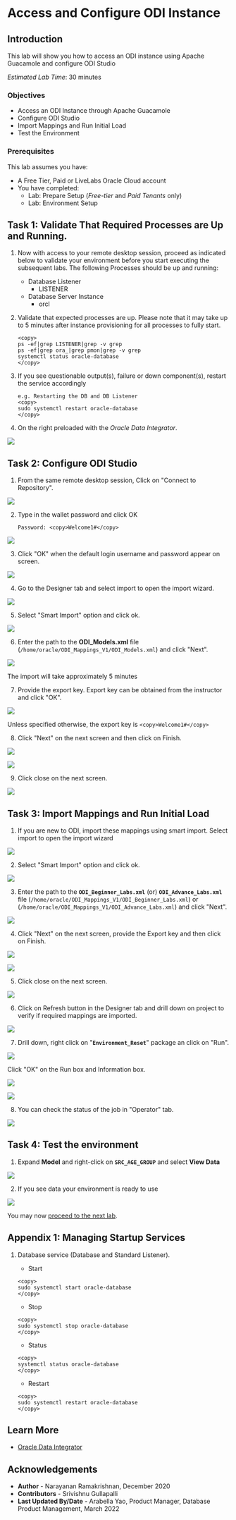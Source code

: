 # Access and Configure ODI Instance

## Introduction
This lab will show you how to access an ODI instance using Apache Guacamole and configure ODI Studio

*Estimated Lab Time*: 30 minutes

### Objectives
* Access an ODI Instance through Apache Guacamole
* Configure ODI Studio
* Import Mappings and Run Initial Load
* Test the Environment

### Prerequisites
This lab assumes you have:
- A Free Tier, Paid or LiveLabs Oracle Cloud account
- You have completed:
    - Lab: Prepare Setup (*Free-tier* and *Paid Tenants* only)
    - Lab: Environment Setup

## Task 1: Validate That Required Processes are Up and Running.
1. Now with access to your remote desktop session, proceed as indicated below to validate your environment before you start executing the subsequent labs. The following Processes should be up and running:

    - Database Listener
        - LISTENER
    - Database Server Instance
        - orcl

2. Validate that expected processes are up. Please note that it may take up to 5 minutes after instance provisioning for all processes to fully start.

    ```
    <copy>
    ps -ef|grep LISTENER|grep -v grep
    ps -ef|grep ora_|grep pmon|grep -v grep
    systemctl status oracle-database
    </copy>
    ```

3. If you see questionable output(s), failure or down component(s), restart the service accordingly

    ```
    e.g. Restarting the DB and DB Listener
    <copy>
    sudo systemctl restart oracle-database
    </copy>
    ```
4. On the right preloaded with the *Oracle Data Integrator*.

  ![](./images/odi-novnc-landing.png " ")  

## Task 2: Configure ODI Studio  

1. From the same remote desktop session, Click on "Connect to Repository".

  ![](./images/odi_studio_2a.png " ")

2. Type in the wallet password and click OK

    ```
    Password: <copy>Welcome1#</copy>
    ```

  ![](./images/odi_studio_2b.png " ")  

3. Click "OK" when the default login username and password appear on screen.

  ![](./images/odi_studio_3.png " ")

4. Go to the Designer tab and select import to open the import wizard.

  ![](./images/odi_studio_4.png " ")

5. Select "Smart Import" option and click ok.

  ![](./images/odi_studio_5a.png " ")

6.  Enter the path to the **ODI_Models.xml** file (`/home/oracle/ODI_Mappings_V1/ODI_Models.xml`) and click "Next".

  ![](./images/odi_studio_5b.png " ")  

  The import will take approximately 5 minutes

7. Provide the export key. Export key can be obtained from the instructor and click "OK".

  ![](./images/odi_studio_5c.png " ")   

  Unless specified otherwise, the export key is
    ```
    <copy>Welcome1#</copy>
    ```

8. Click "Next" on the next screen and then click on Finish.

  ![](./images/odi_studio_5d.png " ")

  ![](./images/odi_studio_5e.png " ")

9. Click close on the next screen.

  ![](./images/odi_studio_5f.png " ")

## Task 3: Import Mappings and Run Initial Load

1. If you are new to ODI, import these mappings using smart import. Select import to open the import wizard

  ![](./images/odi_studio_4.png " ")  

2. Select "Smart Import" option and click ok.

  ![](./images/odi_studio_5a.png " ")

3.  Enter the path to the **`ODI_Beginner_Labs.xml`** (or) **`ODI_Advance_Labs.xml`** file (`/home/oracle/ODI_Mappings_V1/ODI_Beginner_Labs.xml`) or (`/home/oracle/ODI_Mappings_V1/ODI_Advance_Labs.xml`) and click "Next".

  ![](./images/odi_mapping_1.png " ")  

4. Click "Next" on the next screen, provide the Export key and then click on Finish.

  ![](./images/odi_mapping_2.png " ")  

  ![](./images/odi_mapping_3.png " ")  

5. Click close on the next screen.

  ![](./images/odi_mapping_4.png " ")

6. Click on Refresh button in the Designer tab and drill down on project to verify if required mappings are imported.

  ![](./images/odi_mapping_6.png " ")

7. Drill down, right click on "**`Environment_Reset`**" package an click on "Run".

  ![](./images/odi_env_reset_1a.png " ")   

   Click "OK" on the Run box and Information box.

  ![](./images/odi_env_reset_1b.png " ")   

  ![](./images/odi_env_reset_1c.png " ")   

8. You can check the status of the job in "Operator" tab.

  ![](./images/odi_env_reset_1d.png " ")  


## Task 4: Test the environment

1. Expand **Model** and right-click on **`SRC_AGE_GROUP`** and select **View Data**

  ![](./images/odi_models_1.png " ")   

2. If you see data your environment is ready to use

  ![](./images/odi_models_2.png " ")      

You may now [proceed to the next lab](#next).

## Appendix 1: Managing Startup Services

1. Database service (Database and Standard Listener).

    - Start

    ```
    <copy>
    sudo systemctl start oracle-database
    </copy>
    ```
    - Stop

    ```
    <copy>
    sudo systemctl stop oracle-database
    </copy>
    ```

    - Status

    ```
    <copy>
    systemctl status oracle-database
    </copy>
    ```

    - Restart

    ```
    <copy>
    sudo systemctl restart oracle-database
    </copy>
    ```

## Learn More
- [Oracle Data Integrator](https://docs.oracle.com/en/middleware/fusion-middleware/data-integrator/index.html)

## Acknowledgements

- **Author** - Narayanan Ramakrishnan, December 2020
- **Contributors** - Srivishnu Gullapalli
- **Last Updated By/Date** - Arabella Yao, Product Manager, Database Product Management, March 2022

